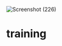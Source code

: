 ![Screenshot (226)](https://user-images.githubusercontent.com/64012913/130797386-954310ad-1421-482b-9a63-4d4d212f7e90.png)
# training
